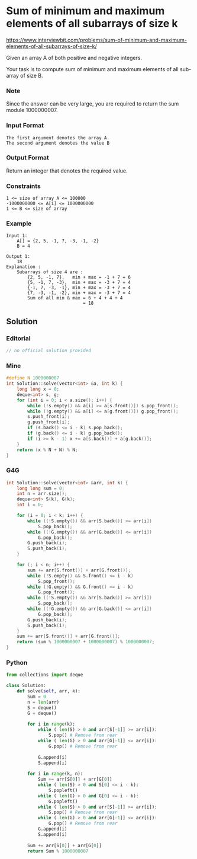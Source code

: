# Sum of minimum and maximum elements of all subarrays of size k

https://www.interviewbit.com/problems/sum-of-minimum-and-maximum-elements-of-all-subarrays-of-size-k/

Given an array A of both positive and negative integers.

Your task is to compute sum of minimum and maximum elements of all sub-array of size B.

### Note

Since the answer can be very large, you are required to return the sum module 1000000007.

### Input Format

```
The first argument denotes the array A.
The second argument denotes the value B
```

### Output Format

Return an integer that denotes the required value.


### Constraints

```
1 <= size of array A <= 100000
-1000000000 <= A[i] <= 1000000000
1 <= B <= size of array
```

###  Example
```
Input 1:
    A[] = {2, 5, -1, 7, -3, -1, -2}
    B = 4
    
Output 1:
    18
Explanation : 
    Subarrays of size 4 are : 
        {2, 5, -1, 7},   min + max = -1 + 7 = 6
        {5, -1, 7, -3},  min + max = -3 + 7 = 4      
        {-1, 7, -3, -1}, min + max = -3 + 7 = 4
        {7, -3, -1, -2}, min + max = -3 + 7 = 4   
        Sum of all min & max = 6 + 4 + 4 + 4 
                             = 18 
```
## Solution

### Editorial
```cpp
// no official solution provided
```

### Mine
```cpp
#define N 1000000007
int Solution::solve(vector<int> &a, int k) {
    long long x = 0;    
    deque<int> s, g;
    for (int i = 0; i < a.size(); i++) {
        while (!s.empty() && a[i] >= a[s.front()]) s.pop_front();
        while (!g.empty() && a[i] <= a[g.front()]) g.pop_front();
        s.push_front(i);
        g.push_front(i);
        if (s.back() <= i - k) s.pop_back();
        if (g.back() <= i - k) g.pop_back();
        if (i >= k - 1) x += a[s.back()] + a[g.back()];
    }
    return (x % N + N) % N;
}
```
### G4G
```cpp
int Solution::solve(vector<int> &arr, int k) {
    long long sum = 0;
    int n = arr.size();
    deque<int> S(k), G(k);
    int i = 0;

    for (i = 0; i < k; i++) {
        while ((!S.empty()) && arr[S.back()] >= arr[i])
            S.pop_back();
        while ((!G.empty()) && arr[G.back()] <= arr[i])
            G.pop_back();
        G.push_back(i);
        S.push_back(i);
    }

    for (; i < n; i++) {
        sum += arr[S.front()] + arr[G.front()];
        while (!S.empty() && S.front() <= i - k)
            S.pop_front();
        while (!G.empty() && G.front() <= i - k)
            G.pop_front();
        while ((!S.empty()) && arr[S.back()] >= arr[i])
            S.pop_back();
        while ((!G.empty()) && arr[G.back()] <= arr[i])
            G.pop_back();
        G.push_back(i);
        S.push_back(i);
    }
    sum += arr[S.front()] + arr[G.front()];
    return (sum % 1000000007 + 1000000007) % 1000000007;
}

```
### Python
```python
from collections import deque 

class Solution:
    def solve(self, arr, k):
        Sum = 0
        n = len(arr)
        S = deque()
        G = deque()
    
        for i in range(k):
            while ( len(S) > 0 and arr[S[-1]] >= arr[i]): 
                S.pop() # Remove from rear 
            while ( len(G) > 0 and arr[G[-1]] <= arr[i]): 
                G.pop() # Remove from rear 
    
            G.append(i)
            S.append(i)
    
        for i in range(k, n):
            Sum += arr[S[0]] + arr[G[0]] 
            while ( len(S) > 0 and S[0] <= i - k): 
                S.popleft() 
            while ( len(G) > 0 and G[0] <= i - k): 
                G.popleft() 
            while ( len(S) > 0 and arr[S[-1]] >= arr[i]): 
                S.pop() # Remove from rear 
            while ( len(G) > 0 and arr[G[-1]] <= arr[i]): 
                G.pop() # Remove from rear 
            G.append(i) 
            S.append(i)
            
        Sum += arr[S[0]] + arr[G[0]]
        return Sum % 1000000007
```
